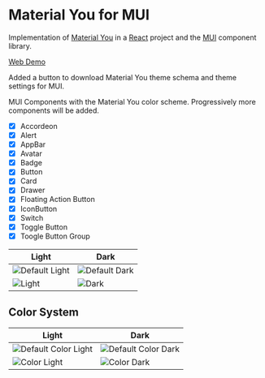 # Material You for MUI

Implementation of [Material You](https://m3.material.io/) in a [React](https://react.dev/) project and the [MUI](https://mui.com/material-ui/getting-started/overview/) component library.

[Web Demo](https://react-m3-demo.web.app/  "Web Demo")

Added a button to download Material You theme schema and theme settings for MUI.

MUI Components with the Material You color scheme. Progressively more components will be added.

- [x] Accordeon
- [x] Alert
- [x] AppBar
- [x] Avatar
- [x] Badge
- [x] Button
- [x] Card
- [x] Drawer
- [x] Floating Action Button
- [x] IconButton
- [x] Switch
- [x] Toggle Button
- [x] Toogle Button Group

| Light | Dark  |
|--|--|
| ![Default Light](https://firebasestorage.googleapis.com/v0/b/react-m3-demo.appspot.com/o/01_Home_Light.png?alt=media&token=5f5115ef-bcab-4690-8b66-16f903274ccc) | ![Default Dark](https://firebasestorage.googleapis.com/v0/b/react-m3-demo.appspot.com/o/01_Home_Dark.png?alt=media&token=f1dd4a1f-3b6c-4193-a7f0-476a06936ff8) |
| ![Light](https://firebasestorage.googleapis.com/v0/b/react-m3-demo.appspot.com/o/03_Home_Light.png?alt=media&token=c20f85cb-758e-4bc1-8ded-98c576e892c7) | ![Dark](https://firebasestorage.googleapis.com/v0/b/react-m3-demo.appspot.com/o/03_Home_Dark.png?alt=media&token=b80f8b18-a5c5-483c-bcd4-08ef1b8ca8b1) |
  
## Color System  

| Light | Dark |
|--|--|
| ![Default Color Light](https://firebasestorage.googleapis.com/v0/b/react-m3-demo.appspot.com/o/02_Color_Light.png?alt=media&token=474103d4-0bad-4e77-9094-f954612962ae) | ![Default Color Dark](https://firebasestorage.googleapis.com/v0/b/react-m3-demo.appspot.com/o/02_Color_Dark.png?alt=media&token=5964e1af-e2c4-41bf-9f47-2807cda2ad0d) |
| ![Color Light](https://firebasestorage.googleapis.com/v0/b/react-m3-demo.appspot.com/o/04_Color_Light.png?alt=media&token=ba2f69ff-9144-4957-9d66-76f294a780d1) | ![Color Dark](https://firebasestorage.googleapis.com/v0/b/react-m3-demo.appspot.com/o/04_Color_Dark.png?alt=media&token=b7460a07-5fd8-445d-bb67-0d38e4cd89b7) |
